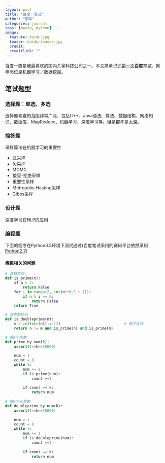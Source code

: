 ```yaml
---
layout: post
title: "百度：笔试"
author: "李军"
categories: journal
tags: [baidu, python]
image:
  feature: baidu.jpg
  teaser: baidu-teaser.jpg
  credit: 
  creditlink: ""
---
```


百度一直是我最喜欢的国内几家科技公司之一。本文简单记述<u>第一次</u>**百度**笔试，网申岗位是机器学习／数据挖掘。

## 笔试题型

### 选择题：单选、多选
选择题考查的范围非常广泛，包括C++、Java语法、算法、数据结构、网络知识、数据库、MapReduce、机器学习、深度学习等。但是都不是太深。

### 简答题
采样算法在机器学习的重要性

+ 过采样
+ 欠采样
+ MCMC
+ 接受-拒绝采样
+ 重要性采样
+ Metropolis-Hasting采样
+ Gibbs采样

### 设计题
深度学习在NLP的应用

### 编程题
下面的程序在Python3.5环境下测试通过(百度笔试采用的赛码平台依然采用<u>Python2.7</u>)
#### 素数相关的问题

```python
# 素数检验
def is_prime(n):
    if n < 2:
        return False
    for i in range(2, int(n**0.5 + 1)):
        if n % i == 0:
            return False
    return True

# 双素数检验
def is_doubleprime(n):
    m = int(str(n)[::-1])                             # 数字反转
    return n != m and is_prime(n) and is_prime(m)

# 第K个素数
def prime_by_num(k):
    assert(1<=k<=10000)
    
    num = 1
    count = 0
    while 1:
        num += 1
        if is_prime(num):
            count +=1
            
        if count == k:
            return num
        
# 第K个双素数
def doubleprime_by_num(k):
    assert(1<=k<=10000)
    
    num = 1
    count = 0
    while 1:
        num += 1
        if is_doubleprime(num):
            count +=1
            
        if count == k:
            return num
```